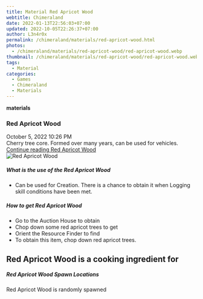 ```yaml
---
title: Material Red Apricot Wood
webtitle: Chimeraland
date: 2022-01-13T22:56:03+07:00
updated: 2022-10-05T22:26:37+07:00
author: L3n4r0x
permalink: /chimeraland/materials/red-apricot-wood.html
photos:
  - /chimeraland/materials/red-apricot-wood/red-apricot-wood.webp
thumbnail: /chimeraland/materials/red-apricot-wood/red-apricot-wood.webp
tags:
  - Material
categories:
  - Games
  - Chimeraland
  - Materials
---
```


<section id="bootstrap-wrapper">
  <link
    rel="stylesheet"
    href="https://cdn.statically.io/gh/dimaslanjaka/Web-Manajemen/40ac3225/css/bootstrap-4.5-wrapper.css"
  />
  <div
    class="row g-0 border rounded overflow-hidden flex-md-row mb-4 shadow-sm position-relative"
  >
    <div class="col p-4 d-flex flex-column position-static">
      <strong class="d-inline-block mb-2 text-success">materials</strong>
      <h3 class="mb-0">Red Apricot Wood</h3>
      <div class="mb-1 text-muted">October 5, 2022 10:26 PM</div>
      <div class="mb-2 border p-1">
        Cherry tree core. Formed over many years, can be used for vehicles.
      </div>
      <a href="#" class="stretched-link d-none"
        >Continue reading Red Apricot Wood</a
      >
    </div>
    <div class="col-auto d-none d-lg-block">
      <img
        src="/chimeraland/materials/red-apricot-wood/red-apricot-wood.webp"
        alt="Red Apricot Wood"
      />
    </div>
  </div>
  <div class="row">
    <div class="col-lg-6 col-12 mb-2">
      <div class="card">
        <div class="card-body">
          <h5 class="card-title">What is the use of the Red Apricot Wood</h5>
          <div class="card-text">
            <ul>
              <li>
                Can be used for Creation. There is a chance to obtain it when
                Logging skill conditions have been met.
              </li>
            </ul>
          </div>
        </div>
      </div>
    </div>
    <div class="col-lg-6 col-12 mb-2">
      <div class="card">
        <div class="card-body">
          <h5 class="card-title">How to get Red Apricot Wood</h5>
          <div class="card-text">
            <ul>
              <li>Go to the Auction House to obtain</li>
              <li>Chop down some red apricot trees to get</li>
              <li>Orient the Resource Finder to find</li>
              <li>To obtain this item, chop down red apricot trees.</li>
            </ul>
          </div>
        </div>
      </div>
    </div>
    <div class="col-lg-6 col-12 mb-2">
      <h2 id="cookable">Red Apricot Wood is a cooking ingredient for</h2>
    </div>
    <div class="col-12 mb-2">
      <h5>Red Apricot Wood Spawn Locations</h5>
      <p>Red Apricot Wood is randomly spawned</p>
    </div>
  </div>
</section>